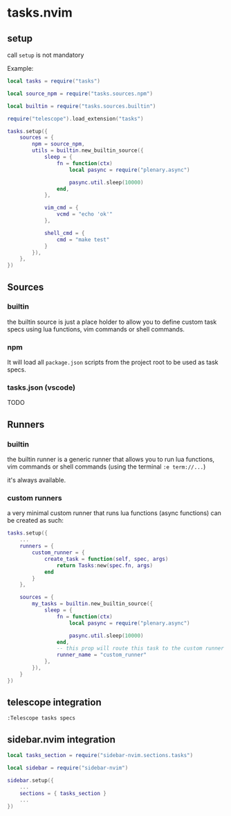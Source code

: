 # tasks.nvim

## setup

call `setup` is not mandatory

Example:

```lua
local tasks = require("tasks")

local source_npm = require("tasks.sources.npm")

local builtin = require("tasks.sources.builtin")

require("telescope").load_extension("tasks")

tasks.setup({
	sources = {
		npm = source_npm,
		utils = builtin.new_builtin_source({
			sleep = {
				fn = function(ctx)
					local pasync = require("plenary.async")

					pasync.util.sleep(10000)
				end,
			},

            vim_cmd = {
                vcmd = "echo 'ok'"
            },

            shell_cmd = {
                cmd = "make test"
            }
		}),
	},
})

```

## Sources

### builtin

the builtin source is just a place holder to allow you to define custom task specs using lua functions, vim commands or shell commands.

### npm

It will load all `package.json` scripts from the project root to be used as task specs.

### tasks.json (vscode)

TODO

## Runners

### builtin

the builtin runner is a generic runner that allows you to run lua functions, vim commands or shell commands (using the terminal `:e term://...`)

it's always available.

### custom runners

a very minimal custom runner that runs lua functions (async functions) can be created as such:

```lua
tasks.setup({
    ...
    runners = {
        custom_runner = {
            create_task = function(self, spec, args)
                return Tasks:new(spec.fn, args)
            end
        }
    },

    sources = {
        my_tasks = builtin.new_builtin_source({
			sleep = {
				fn = function(ctx)
					local pasync = require("plenary.async")

					pasync.util.sleep(10000)
				end,
                -- this prop will route this task to the custom runner
                runner_name = "custom_runner"
			},
		}),
    }
})
```

## telescope integration

```
:Telescope tasks specs
```

## sidebar.nvim integration

```lua
local tasks_section = require("sidebar-nvim.sections.tasks")

local sidebar = require("sidebar-nvim")

sidebar.setup({
    ...
    sections = { tasks_section }
    ...
})
```
